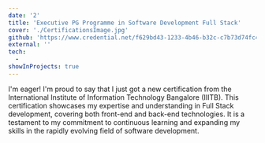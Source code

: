 ```yaml
---
date: '2'
title: 'Executive PG Programme in Software Development Full Stack'
cover: './CertificationsImage.jpg'
github: 'https://www.credential.net/f629bd43-1233-4b46-b32c-c7b73d74fc45'
external: ''
tech:
  - 
showInProjects: true
---
```


I'm eager! I'm proud to say that I just got a new certification from the International Institute of Information Technology Bangalore (IIITB). This certification showcases my expertise and understanding in Full Stack development, covering both front-end and back-end technologies. It is a testament to my commitment to continuous learning and expanding my skills in the rapidly evolving field of software development.

